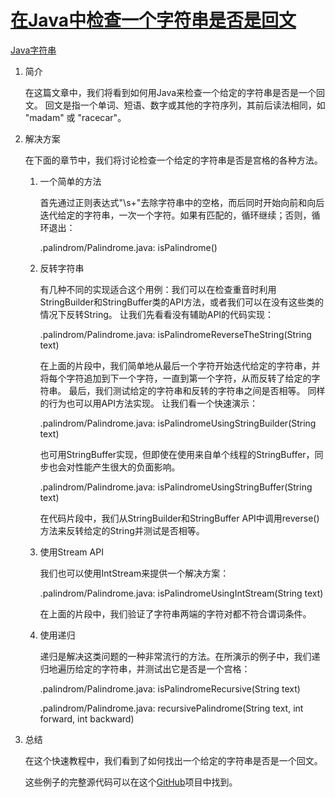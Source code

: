 # [在Java中检查一个字符串是否是回文](https://www.baeldung.com/java-palindrome)

[Java字符串](https://www.baeldung.com/category/java/java-string)

1. 简介

    在这篇文章中，我们将看到如何用Java来检查一个给定的字符串是否是一个回文。
    回文是指一个单词、短语、数字或其他的字符序列，其前后读法相同，如 "madam" 或 "racecar"。
2. 解决方案

    在下面的章节中，我们将讨论检查一个给定的字符串是否是宫格的各种方法。
    1. 一个简单的方法

        首先通过正则表达式"\\s+"去除字符串中的空格，而后同时开始向前和向后迭代给定的字符串，一次一个字符。如果有匹配的，循环继续；否则，循环退出：

        .palindrom/Palindrome.java: isPalindrome()

    2. 反转字符串

        有几种不同的实现适合这个用例：我们可以在检查重音时利用StringBuilder和StringBuffer类的API方法，或者我们可以在没有这些类的情况下反转String。
        让我们先看看没有辅助API的代码实现：

        .palindrom/Palindrome.java: isPalindromeReverseTheString(String text)

        在上面的片段中，我们简单地从最后一个字符开始迭代给定的字符串，并将每个字符追加到下一个字符，一直到第一个字符，从而反转了给定的字符串。
        最后，我们测试给定的字符串和反转的字符串之间是否相等。
        同样的行为也可以用API方法实现。
        让我们看一个快速演示：

        .palindrom/Palindrome.java: isPalindromeUsingStringBuilder(String text)

        也可用StringBuffer实现，但即使在使用来自单个线程的StringBuffer，同步也会对性能产生很大的负面影响。

        .palindrom/Palindrome.java: isPalindromeUsingStringBuffer(String text)

        在代码片段中，我们从StringBuilder和StringBuffer API中调用reverse()方法来反转给定的String并测试是否相等。

    3. 使用Stream API

        我们也可以使用IntStream来提供一个解决方案：

        .palindrom/Palindrome.java: isPalindromeUsingIntStream(String text)

        在上面的片段中，我们验证了字符串两端的字符对都不符合谓词条件。

    4. 使用递归

        递归是解决这类问题的一种非常流行的方法。在所演示的例子中，我们递归地遍历给定的字符串，并测试出它是否是一个宫格：

        .palindrom/Palindrome.java: isPalindromeRecursive(String text)

        .palindrom/Palindrome.java: recursivePalindrome(String text, int forward, int backward)

3. 总结

    在这个快速教程中，我们看到了如何找出一个给定的字符串是否是一个回文。

    这些例子的完整源代码可以在这个[GitHub](https://github.com/eugenp/tutorials/tree/master/core-java-modules/core-java-string-algorithms)项目中找到。
